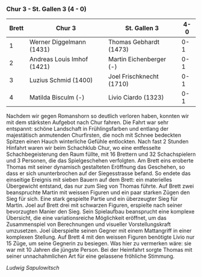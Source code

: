 ### Chur 3 - St. Gallen 3 (4 - 0)

| Brett | Chur 3                     | St. Gallen 3             | 4-0 |
|-------|----------------------------|--------------------------|-----|
| 1     | Werner Diggelmann (1431)   | Thomas Gebhardt (1473)   | 0-1 |
| 2     | Andreas Louis Imhof (1421) | Martin Eichenberger (-)  | 0-1 |
| 3     | Luzius Schmid (1400)       | Joel Frischknecht (1710) | 0-1 |
| 4     | Matilda Bisculm  (-)       | Livio Ciardo (1323)      | 0-1 |

Nachdem wir gegen Romanshorn so deutlich verloren haben, konnten wir mit dem stärksten Aufgebot nach Chur fahren. Die
Fahrt war sehr entspannt: schöne Landschaft in Frühlingsfarben und entlang der majestätisch anmutenden Churfirsten, die
noch mit Schnee bedeckten Spitzen einen Hauch winterliche Gefühle entlockten. Nach fast 2 Stunden Hinfahrt waren wir
beim Schachklub Chur, wo eine entfesselte Schachbegeisterung den Raum füllte, mit 16 Brettern und 32 Schachspielern und
3 Personen, die das Spielgeschehen verfolgten. Am Brett eins eroberte Thomas mit seiner dynamisch gestalteten Eröffnung
das Geschehen, so dass er sich ununterbrochen auf der Siegesstrasse befand. So endete das einseitige Ereignis mit sieben
Bauern auf dem Brett: ein materielles Übergewicht entstand, das nur zum Sieg von Thomas führte. Auf Brett zwei
beanspruchte Martin mit weissen Figuren und ein paar starken Zügen den Sieg für sich. Eine stark gespielte Partie und
ein überzeugter Sieg für Martin. Joel auf Brett drei mit schwarzen Figuren, erspielte nach seiner bevorzugten Manier den
Sieg. Sein Spielaufbau beansprucht eine komplexe Übersicht, die eine variationsreiche Möglichkeit eröffnet, um das
Zusammenspiel von Berechnungen und visueller Vorstellungskraft umzusetzen. Joel überspielte seinen Gegner mit einem
Mattangriff in einer komplexen Stellung. Auf Brett 4 mit den weissen Figuren benötigte Livio nur 15 Züge, um seine
Gegnerin zu besiegen. Was hier zu vermerken wäre: sie war mit 10 Jahren die jüngste Person.
Bei der Heimfahrt sorgte Thomas mit seiner unnachahmlichen Art für eine gelassene fröhliche Stimmung.

_Ludwig Sapulowitsch_
